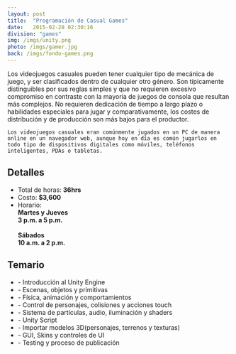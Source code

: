 ```yaml
---
layout: post
title:  "Programación de Casual Games"
date:   2015-02-28 02:30:16
division: "games"
img: /imgs/unity.png
photo: /imgs/gamer.jpg
back: /imgs/fondo-games.png
---
```

<div class="description">
	Los videojuegos casuales pueden tener cualquier tipo de mecánica de juego, y ser clasificados dentro de cualquier otro género. Son típicamente distinguibles por sus reglas simples y que no requieren excesivo compromiso en contraste con la mayoría de juegos de consola que resultan más complejos. No requieren dedicación de tiempo a largo plazo o habilidades especiales para jugar y comparativamente, los costes de distribución y de producción son más bajos para el productor.

	Los videojuegos casuales eran comúnmente jugados en un PC de manera online en un navegador web, aunque hoy en día es común jugarlos en todo tipo de dispositivos digitales como móviles, teléfonos inteligentes, PDAs o tabletas.
</div>
<div class="details">
	<h2>Detalles</h2>
	<ul>
		<li>Total de horas: <strong>36hrs</strong></li>
		<li>Costo: <strong>$3,600</strong></li>
		<li>Horario:
			<br><strong>Martes y Jueves<br>3 p.m. a 5 p.m.</strong>
			<br><br><strong>Sábados<br>10 a.m. a 2 p.m.</strong>
		</li>
	</ul>
</div>
<div class="course">
	<h2>Temario</h2>
	<ul>
		<li>- Introducción al Unity Engine</li>
		<li>- Escenas, objetos y primitivas</li>
		<li>- Física, animación y comportamientos</li>
		<li>- Control de personajes, colisiones y acciones touch</li>
		<li>- Sistema de partículas, audio, iluminación y shaders</li>
		<li>- Unity Script</li>
		<li>- Importar modelos 3D(personajes, terrenos y texturas)</li>
		<li>- GUI, Skins y controles de UI</li>
		<li>- Testing y proceso de publicación</li>
	</ul>
</div>